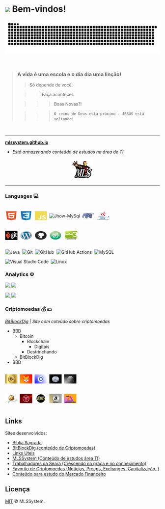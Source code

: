 <h1><img src="https://emojis.slackmojis.com/emojis/images/1450372448/149/sonic.gif?1450372448" width="78"/> Bem-vindos!</h1>

![Snake animation](https://github.com/mlssystem/mlssystem/blob/main/snake-animation.svg)

<br>

> ### A vida é uma escola e o dia dia uma linção!
>
>> Só depende de você.
>
>>> Faça acontecer.
>
>>>> Boas Novas?!
>
>>>> `O reino de Deus está próximo - JESUS está voltando!`

<br>

---

**[mlssystem.github.io](https://mlssystem.github.io)** <br> 
- _Está armazenando conteúdo de estudos na área de TI._
<p align="center">
  <a href="https://mlssystem.github.io/"><img src="https://github.com/mlssystem/mlssystem.github.io/blob/master/img/menu.png" alt="MLSSystem"/></a>
</p>
</div>
  
---

### Languages :computer:

<div><br>
  <img align="center" alt="Jhow-HTML" title="HTML" height="30" width="40" src="https://raw.githubusercontent.com/devicons/devicon/master/icons/html5/html5-original.svg">&nbsp;
  <img align="center" alt="Jhow-CSS" title="CSS" height="30" width="40" src="https://raw.githubusercontent.com/devicons/devicon/master/icons/css3/css3-original.svg">&nbsp;
  <img align="center" alt="Jhow-Js" title="JS" height="30" width="40" src="https://raw.githubusercontent.com/devicons/devicon/master/icons/javascript/javascript-plain.svg">&nbsp;
  <img align="center" alt="Jhow-MySql" title="MYSQL" height="30" width="40" src="https://cdn.jsdelivr.net/gh/devicons/devicon/icons/mysql/mysql-original-wordmark.svg">&nbsp;
  <img align="center" alt="php" title="PHP" height="30" width="40" src="https://github.com/mlssystem/mlssystem.github.io/blob/master/img/php-r.png">&nbsp;
  <img align="center" alt="JAVA" title="JAVA" height="30" width="40" src="https://github.com/mlssystem/mlssystem/blob/main/img/java.png">&nbsp;
</div><br> 

<div><br>
  <img align="center" alt="Git" title="GIT" height="30" width="40" src="https://github.com/mlssystem/mlssystem/blob/main/img/git.jpg">&nbsp;
  <img align="center" alt="WordPress" title="WORDPRESS" height="30" width="40" src="https://github.com/mlssystem/mlssystem/blob/main/img/Wordpress_logo_8.png">&nbsp;
  <img align="center" alt="Git Social" title="GIT SOCIAL" height="30" width="40" src="https://github.com/mlssystem/mlssystem/blob/main/img/png-transparent-github-social.png">&nbsp;
  <img align="center" alt="Atom Editor" title="ATOM EDITOR" height="30" width="40" src="https://github.com/mlssystem/mlssystem/blob/main/img/atom-editor.png"> &nbsp;
  <img align="center" alt="w3schools" title="W3schools" height="30" width="40" src="https://github.com/mlssystem/mlssystem/blob/main/img/w3schools.jpg">   
</div><br> 

![Java](https://img.shields.io/badge/-Java-05122A?style=flat&logo=Java&logoColor=white)&nbsp;
![Git](https://img.shields.io/badge/-Git-05122A?style=flat&logo=git)&nbsp;
![GitHub](https://img.shields.io/badge/-GitHub-05122A?style=flat&logo=github)&nbsp;
![GitHub Actions](https://img.shields.io/badge/GitHub%20Actions%20-05122A?style=flat&logo=github-actions&logoColor=white)&nbsp;
![MySQL](https://img.shields.io/badge/-MySQL-05122A?style=flat&logo=mysql&logoColor=white)&nbsp;

![Visual Studio Code](https://img.shields.io/badge/-Visual%20Studio%20Code-05122A?style=flat&logo=visual-studio-code&logoColor=007ACC)&nbsp;
![Linux](https://img.shields.io/badge/-Linux-05122A?style=flat&logo=linux&logoColor=white)&nbsp;

### Analytics ⚙️

<div>
<a href="https://github.com/mlssystem">  
<p align="left">
  <img height="180em" src="https://github-readme-streak-stats.herokuapp.com/?user=mlssystem" />
  <img height="180em" src="https://user-images.githubusercontent.com/22433243/121538215-faa36d80-c9da-11eb-9dce-0def2d07ff62.gif" /></a>
</p>
</div>

<div>
  <a href="https://github.com/mlssystem">
  <img height="180em" src="https://github-readme-stats.vercel.app/api?username=mlssystem&show_icons=true&theme=dracula&include_all_commits=true&count_private=true"/>
  <img height="180em" src="https://github-readme-stats.vercel.app/api/top-langs/?username=mlssystem&layout=compact&langs_count=7&theme=dracula"/></a>
</div>

### Criptomoedas :moneybag: :dollar:

_[BitBlockDig](https://mlssystem.github.io/bitblockdig/) | Site com coteúdo sobre criptomoedas_
 
- BBD
  - Bitcoin
    - Blockchain
      - Digitais
    - Destrinchando
  - BitBlockDig
- BBD

<div><br>
  <img align="center" alt="BTC" title="BTC" height="30" width="40" src="https://github.com/mlssystem/mlssystem/blob/main/img/cripto/thumbnail-btc.jpg">&nbsp;
  <img align="center" alt="SHIB" title="SHIB" height="30" width="40" src="https://github.com/mlssystem/mlssystem/blob/main/img/cripto/thumbnail-shiba.jpg">&nbsp;
  <img align="center" alt="LINK" title="LINK" height="30" width="40" src="https://github.com/mlssystem/mlssystem/blob/main/img/cripto/thumbnail-link.jpg">&nbsp;
  <img align="center" alt="XLM" title="XLM" height="30" width="40" src="https://github.com/mlssystem/mlssystem/blob/main/img/cripto/thumbnail-xlm.jpg">&nbsp;
  <img align="center" alt="ADA" title="ADA" height="30" width="40" src="https://github.com/mlssystem/mlssystem/blob/main/img/cripto/thumbnail-ada.jpg">&nbsp;
</div><br> 

<div><br>
  <img align="center" alt="BNB" title="BNB" height="30" width="40" src="https://github.com/mlssystem/mlssystem/blob/main/img/cripto/thumbnail-bnb.jpg">&nbsp;
  <img align="center" alt="CHZ" title="CHZ" height="30" width="40" src="https://github.com/mlssystem/mlssystem/blob/main/img/cripto/thumbnail-chz.jpg">&nbsp;
  <img align="center" alt="BBD" title="BBD" height="30" width="40" src="https://github.com/mlssystem/mlssystem/blob/main/img/cripto/bbd.png">&nbsp;
  <img align="center" alt="ALGO" title="ALGO" height="30" width="40" src="https://github.com/mlssystem/mlssystem/blob/main/img/cripto/thumbnail-algo.jpg">&nbsp;
  <img align="center" alt="BAT" title="BAT" height="30" width="40" src="https://github.com/mlssystem/mlssystem/blob/main/img/cripto/thumbnail-bat.jpg">&nbsp;
</div><br> 

## Links 

Sites desenvolvidos:

- [Bíblia Sagrada](https://bibliasagrada.github.io/)
- [BitBlockDig (conteúdo de Criptomoedas)](https://mlssystem.github.io/bitblockdig/)
- [Links Uteis](https://mlssystem.github.io/linksuteis/)
- [MLSSystem (Conteúdo de estudos área TI)](https://mlssystem.github.io/)
- [Trabalhadores da Seara (Crescendo na graça e no conhecimento)](https://mlssystem.github.io/trabalhadoresdaseara/)
- [Favorito de Criptomoedas (Notícias, Preços, Exchanges, Capitalização, )](https://mlssystem.github.io/favcrypto/)
- [Conteúdo para estudo do Mercado Financeiro](https://mlssystem.github.io/favcrypto/mercado-tradicional.html)


## Licença

[MIT](https://github.com/mlssystem/mlssystem.github.io/blob/master/LICENSE)  © MLSSystem.


